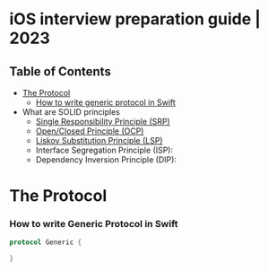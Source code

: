 # iOS interview preparation guide | 2023

## Table of Contents
- [The Protocol](#the-protocol)
  - [How to write generic protocol in Swift](#how-to-write-generic-protocol-in-swift)
- What are SOLID principles
  - [Single Responsibility Principle (SRP)](https://github.com/bibin-jaimon/2023-ios-interview-prep/blob/development/solid-principles/srp.md)
  - [Open/Closed Principle (OCP)](https://github.com/bibin-jaimon/2023-ios-interview-prep/blob/development/solid-principles/ocp.md)
  - [Liskov Substitution Principle (LSP)](https://github.com/bibin-jaimon/2023-ios-interview-prep/blob/development/solid-principles/lsp.md)
  - Interface Segregation Principle (ISP):
  - Dependency Inversion Principle (DIP):

# The Protocol 
### How to write Generic Protocol in Swift

```swift
protocol Generic {

}
```
